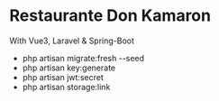 # Restaurante Don Kamaron
With Vue3, Laravel & Spring-Boot

- php artisan migrate:fresh --seed
- php artisan key:generate
- php artisan jwt:secret
- php artisan storage:link